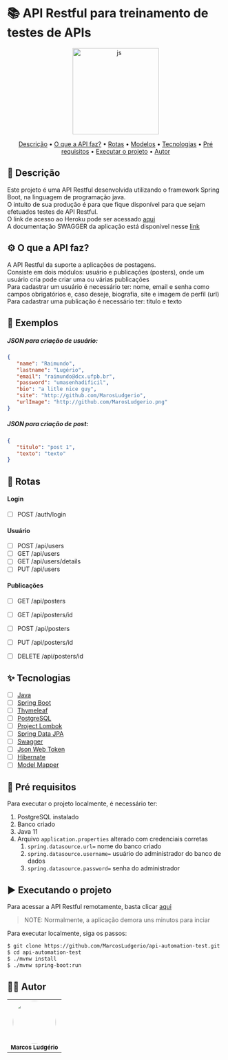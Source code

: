 # :books: API Restful para treinamento de testes de APIs
<div align="center" display="flex" style="justify-content:flex-start;">
      <img align="center" alt="js" height="200" width="200" src="https://cdn.jsdelivr.net/gh/devicons/devicon/icons/java/java-original-wordmark.svg" />
</div>

<p align="center">
 <a href="#desc">Descrição</a> •
 <a href="#about">O que a API faz?</a> •
 <a href="#rotas">Rotas</a> •
 <a href="#exemplos">Modelos</a> •
 <a href="#tecnologias">Tecnologias</a> • 
 <a href="#prerequisitos">Pré requisitos</a> • 
 <a href="#executando">Executar o projeto</a> • 
 <a href="#autor">Autor</a>
</p>

<div id="desc"/>

## 📝 Descrição
Este projeto é uma API Restful desenvolvida utilizando o framework Spring Boot, na linguagem de programação java. <br>
O intuito de sua produção é para que fique disponível para que sejam efetuados testes de API Restful. <br>
O link de acesso ao Heroku pode ser acessado [aqui](https://api-course-test-automatized.herokuapp.com) <br>
A documentação SWAGGER da aplicação está disponível nesse [link](https://api-course-test-automatized.herokuapp.com/swagger-ui.html)

<div id="about"/>

## ⚙️ O que a API faz?
A API Restful da suporte a aplicações de postagens. <br>
Consiste em dois módulos: usuário e publicações (posters), onde um usuário cria pode criar uma ou várias publicações <br>
Para cadastrar um usuário é necessário ter: nome, email e senha como campos obrigatórios e, caso deseje, biografia, site e imagem de perfil (url)<br>
Para cadastrar uma publicação é necessário ter: titulo e texto <br>

<div id="exemplos"/>

## 📑 Exemplos
##### JSON para criação de usuário: <br>
```json
{
   "name": "Raimundo",
   "lastname": "Lugério",
   "email": "raimundo@dcx.ufpb.br",
   "password": "umasenhadificil",
   "bio": "a litle nice guy",
   "site": "http://github.com/MarosLudgerio",
   "urlImage": "http://github.com/MarosLudgerio.png"
}
```

##### JSON para criação de post: <br>
```json
{
   "titulo": "post 1",
   "texto": "texto"
}
```

<div id="rotas" />

## :busstop: Rotas
#### Login
- [ ] POST /auth/login
#### Usuário
- [ ] POST /api/users
- [ ] GET /api/users
- [ ] GET /api/users/details
- [ ] PUT /api/users
#### Publicações
- [ ] GET /api/posters
- [ ] GET /api/posters/id
- [ ] POST /api/posters
- [ ] PUT /api/posters/id
- [ ] DELETE /api/posters/id


<div id="tecnologias"/>

## ✨ Tecnologias

-   [ ] [Java](https://www.java.com/pt-BR/)
-   [ ] [Spring Boot](https://spring.io/)
-   [ ] [Thymeleaf](https://www.thymeleaf.org/)
-   [ ] [PostgreSQL](https://www.postgresql.org/)
-   [ ] [Project Lombok](https://projectlombok.org/)
-   [ ] [Spring Data JPA](https://spring.io/projects/spring-data-jpa)
-   [ ] [Swagger](https://swagger.io/)
-   [ ] [Json Web Token](https://jwt.io/)
-   [ ] [Hibernate](https://hibernate.org/)
-   [ ] [Model Mapper](http://modelmapper.org/)

<div id="prerequisitos"/>

## 📑 Pré requisitos

Para executar o projeto localmente, é necessário ter:
1. PostgreSQL instalado
2. Banco criado
3. Java 11
4. Arquivo `application.properties` alterado com credenciais corretas
   1. `spring.datasource.url=` nome do banco criado
   2. `spring.datasource.username=` usuário do administrador do banco de dados
   3. `spring.datasource.password=` senha do administrador
  
<div id="executando" />

## ▶️ Executando o projeto

Para acessar a API Restful remotamente, basta clicar [aqui](https://api-course-test-automatized.herokuapp.com) <br>
> NOTE: Normalmente, a aplicação demora uns minutos para inciar

Para executar localmente, siga os passos:
```sh
$ git clone https://github.com/MarcosLudgerio/api-automation-test.git
$ cd api-automation-test
$ ./mvnw install
$ ./mvnw spring-boot:run
```

<div id="autor" />

## 👩‍💻 Autor 

<table>
   <tr>
     <td align="center">
        <a href="https://github.com/MarcosLudgerio">
         <img style="border-radius: 50%;" src="https://avatars0.githubusercontent.com/u/43012976?s=460&u=1163c04d9f35b577063b3f6550ae520c4dd2f866&v=4" width="100px;" alt=""/>
        </a>
        <br/><sub><b>Marcos Ludgério</b></sub>
     </td>
   </tr>
</table>
